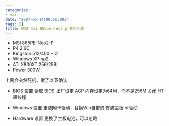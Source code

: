 ```yaml
---
categories:
- var
date: "2007-06-14T00:00:00Z"
tags: []
title: 解决 msi 865pe neo2 p 死机问题
---
```


- MSI 865PE-Neo2-P
- P4 2.6C
- Kingston 512/400 * 2
- Windows XP-sp2
- ATI X800XT 256/256
- Power 300W

上网会突然死机，做了以下确认

* BIOS 设置
  读取 BIOS 出厂设定
  AGP 内存设定为64M，而不是256M
  关闭 HT 超线程

* Windows 设置
  重装网卡驱动，替换Win自带的
  安装主板Inf驱动

* Hardware 设置
  更换了主板电池，可以忽略

